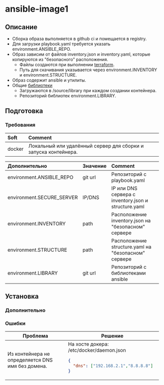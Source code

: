 # ansible-image1
## Описание
* Сборка образа выполняется в github ci и помещается в registry.
* Для загрузки playbook.yaml требуется указать environment.ANSIBLE_REPO.
* Образ зависим от файлов inventory.json и inventory.yaml, которые копируются из "безопасного" расположения.
  * Файлы создаются при выполнении [terraform](https://github.com/FZEN475/terraform).
  * Путь для скачивания указывается через environment.INVENTORY и environment.STRUCTURE.
* Образ содержит ansible и утилиты.   
* Общие [библиотеки](https://github.com/FZEN475/ansible-library.git) 
  * Загружаются в /source/library при каждом создании контейнера.
  * Репозиторий библиотек environment.LIBRARY.

## Подготовка
### Требования
| Soft   | Comment                                                         |
|:-------|:----------------------------------------------------------------|
| docker | Локальный или удалённый сервер для сборки и запуска контейнера. | 

| Дополнительно             | Значение | Comment                                              |
|:--------------------------|:---------|:-----------------------------------------------------|
| environment.ANSIBLE_REPO  | git url  | Репозиторий с playbook.yaml                          |
| environment.SECURE_SERVER | IP/DNS   | IP или DNS сервера с inventory.json и structure.yaml |
| environment.INVENTORY     | path     | Расположение inventory.json на "безопасном" сервере  |
| environment.STRUCTURE     | path     | Расположение structure.yaml на "безопасном" сервере  |
| environment.LIBRARY       | git url  | Репозиторий с библиотеками ansible                   |

## Установка

### Дополнительно

### Ошибки

<!DOCTYPE html>
<table>
  <thead>
    <tr>
      <th>Проблема</th>
      <th>Решение</th>
    </tr>
  </thead>
  <tr>
      <td>Из контейнера не определяется DNS имя без домена.</td>
      <td>
На хосте докера:  
/etc/docker/daemon.json

```json
{
  "dns": ["192.168.2.1","8.8.8.8"]
}
```
</td>
  </tr>
  <tr>
  </tr>
</table>
